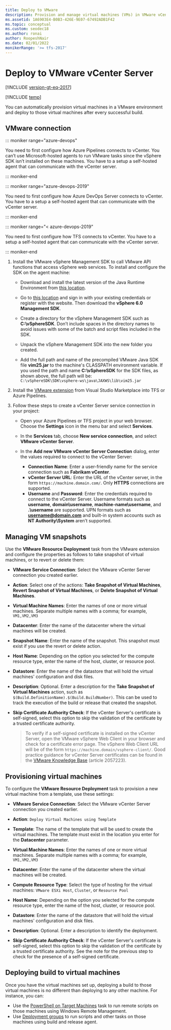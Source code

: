 ```yaml
---
title: Deploy to VMware
description: Provision and manage virtual machines (VMs) in VMware vCenter Server
ms.assetid: 1A6903E4-B0B3-426E-9E07-67492ADB1F42
ms.topic: conceptual
ms.custom: seodec18
ms.author: ronai
author: RoopeshNair
ms.date: 02/01/2022
monikerRange: '>= tfs-2017'
---
```


# Deploy to VMware vCenter Server

[!INCLUDE [version-gt-eq-2017](../../includes/version-gt-eq-2017.md)]

[!INCLUDE [temp](../includes/concept-rename-note.md)]

You can automatically provision virtual machines in a VMware environment and deploy to those virtual machines after every successful build.

## VMware connection

::: moniker range="azure-devops"

You need to first configure how Azure Pipelines connects to vCenter. You can’t use Microsoft-hosted agents to run VMware tasks since the vSphere SDK isn’t installed on these machines. You have to a setup a self-hosted agent that can communicate with the vCenter server.

::: moniker-end

::: moniker range="azure-devops-2019"

You need to first configure how Azure DevOps Server connects to vCenter. You have to a setup a self-hosted agent that can communicate with the vCenter server.

::: moniker-end

::: moniker range="< azure-devops-2019"

You need to first configure how TFS connects to vCenter. You have to a setup a self-hosted agent that can communicate with the vCenter server.

::: moniker-end

1. Install the VMware vSphere Management 
   SDK to call VMware API functions that access vSphere
   web services. To install and configure the SDK on 
   the agent machine:

   * Download and install the latest 
     version of the Java Runtime Environment from 
     [this location](https://aka.ms/downloadjre).

   * Go to [this location](https://aka.ms/vspheresdk)
     and sign in with your existing credentials or register
     with the website. Then download the **vSphere 6.0 
     Management SDK**.

   * Create a directory for the vSphere Management SDK
     such as **C:\vSphereSDK**. Don’t include spaces in 
     the directory names to avoid issues with some of the
     batch and script files included in the SDK.

   * Unpack the vSphere Management SDK into the 
     new folder you created.

   * Add the full path and name of the precompiled 
     VMware Java SDK file **vim25.jar** to the machine's 
     CLASSPATH environment variable. If you used the path and name
     **C:\vSphereSDK** for the SDK files, as shown above, the full
     path will be:  
     `C:\vSphereSDK\SDK\vsphere-ws\java\JAXWS\lib\vim25.jar`<p />

2. Install the [VMware extension](https://marketplace.visualstudio.com/items?itemName=ms-vscs-rm.vmwareapp)
   from Visual Studio Marketplace into TFS or Azure Pipelines.

3. Follow these steps to create a vCenter Server service connection in your project:

   * Open your Azure Pipelines or TFS project in 
     your web browser. Choose the **Settings** icon in the menu bar and select **Services**.

   * In the **Services** tab, choose **New service connection**, and select **VMware vCenter Server**.

   * In the **Add new VMware vCenter Server Connection** 
     dialog, enter the values required to connect to the 
     vCenter Server:

     - **Connection Name**: Enter a user-friendly name 
       for the service connection such as **Fabrikam vCenter**.
     - **vCenter Server URL**: Enter the URL of the 
       vCenter server, in the form `https://machine.domain.com/`.
       Only **HTTPS** connections are supported.
     - **Username** and **Password**: Enter the credentials
       required to connect to the vCenter Server.
       Username formats such as **username**, **domain\\username**,
       **machine-name\\username**, and **.\\username** are supported.
       UPN formats such as <strong>username@domain.com</strong> and built-in system 
       accounts such as **NT Authority\\System** aren’t supported.<p/>

## Managing VM snapshots

Use the **VMware Resource Deployment** task from the VMware extension and configure the properties as follows to take snapshot of virtual machines, or to revert or delete them:
   
- **VMware Service Connection**: Select the VMware vCenter Server connection you created earlier.
   
- **Action**: Select one of the actions: **Take Snapshot of Virtual Machines**, **Revert Snapshot of Virtual Machines**, or **Delete Snapshot of Virtual Machines**.
   
- **Virtual Machine Names**: Enter the names of one or more virtual machines. Separate multiple names with a comma; for example, `VM1,VM2,VM3`
   
- **Datacenter**: Enter the name of the datacenter where the virtual machines will be created.
   
- **Snapshot Name**: Enter the name of the snapshot. This snapshot must exist if you use the revert or delete action.
   
- **Host Name**: Depending on the option you selected for the compute resource type, enter the name of the host, cluster, or resource pool.
   
- **Datastore**: Enter the name of the datastore that will hold the virtual machines' configuration and disk files.
   
- **Description**: Optional. Enter a description for the **Take Snapshot of Virtual Machines** action, such as `$(Build.DefinitionName).$(Build.BuildNumber)`. This can be used to track the execution of the build or release that created the snapshot.
   
- **Skip Certificate Authority Check**: If the vCenter Server's certificate is self-signed, select this option to skip the validation of the certificate by a trusted certificate authority.<p />

  >To verify if a self-signed certificate is installed 
  on the vCenter Server, open the VMware vSphere Web 
  Client in your browser and check for a certificate
  error page. The vSphere Web Client URL will be 
  of the form `https://machine.domain/vsphere-client/`.
  Good practice guidance for vCenter Server certificates 
  can be found in the [VMware Knowledge Base](https://aka.ms/vcentercertificate)
  (article 2057223).

## Provisioning virtual machines

To configure the **VMware Resource Deployment** task to provision a new virtual machine from a template, use these settings:

   - **VMware Service Connection**: Select the VMware vCenter Server connection you created earlier.
   
   - **Action**: `Deploy Virtual Machines using Template`
   
   - **Template**: The name of the template that will be used to create the virtual machines. The template must exist in the location you enter for the **Datacenter** parameter.
   
   - **Virtual Machine Names**: Enter the names of one or more virtual machines. Separate multiple names with a comma; for example, `VM1,VM2,VM3`
   
   - **Datacenter**: Enter the name of the datacenter where the virtual machines will be created.
   
   - **Compute Resource Type**: Select the type of hosting for the virtual machines: `VMware ESXi Host`, `Cluster`, or `Resource Pool`
   
   - **Host Name**: Depending on the option you selected for the compute resource type, enter the name of the host, cluster, or resource pool.
   
   - **Datastore**: Enter the name of the datastore that will hold the virtual machines' configuration and disk files.
   
   - **Description**: Optional. Enter a description to identify the deployment.
   
   - **Skip Certificate Authority Check**: If the vCenter Server's certificate is self-signed, select this option to skip the validation of the certificate by a trusted certificate authority. See the note for the previous step to check for the presence of a self-signed certificate.<p />

## Deploying build to virtual machines

Once you have the virtual machines set up, deploying a build to those virtual machines is no different than deploying to any other machine. For instance, you can:

* Use the [PowerShell on Target Machines](../tasks/deploy/powershell-on-target-machines.md) task to run remote scripts on those machines using Windows Remote Management.
* Use [Deployment groups](../release/deployment-groups/index.md) to run scripts and other tasks on those machines using build and release agent.
